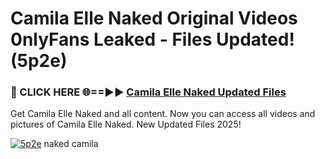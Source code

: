 # Camila Elle Naked Original Videos 0nlyFans Leaked - Files Updated! (5p2e)

<h3>🔴 CLICK HERE 🌐==►► <a href="https://tinyurl.com/up5wt9bj" rel="nofollow">Camila Elle Naked Updated Files</a></h3>

Get Camila Elle Naked and all content. Now you can access all videos and pictures of Camila Elle Naked. New Updated Files 2025!

[![5p2e](https://i.imgur.com/ABiUzMV.gif)](https://tinyurl.com/up5wt9bj)
naked camila